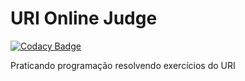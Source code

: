# URI Online Judge

[![Codacy Badge](https://api.codacy.com/project/badge/Grade/90c10b7f72bd4f6ca46372a8ee78a27e)](https://www.codacy.com/app/FelipeWayne/URI_Online_Judge?utm_source=github.com&utm_medium=referral&utm_content=FelipeWayne/URI_Online_Judge&utm_campaign=badger)

Praticando programação resolvendo exercícios do URI 
